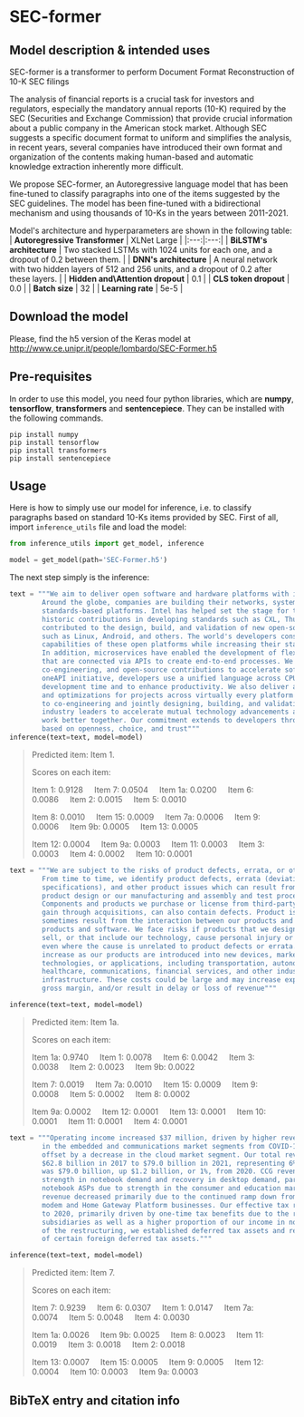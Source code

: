 # SEC-former

## Model description & intended uses
SEC-former is a transformer to perform Document Format Reconstruction of 10-K SEC filings

The analysis of financial reports is a crucial task for investors and regulators, especially the mandatory annual reports (10-K) required by the SEC (Securities and Exchange Commission) that provide crucial information about a public company in the American stock market. Although SEC suggests a specific document format to uniform and simplifies the analysis, in recent years, several companies have introduced their own format and organization of the contents making human-based and automatic knowledge extraction inherently more difficult.

We propose SEC-former, an Autoregressive language model that has been fine-tuned to classify paragraphs into one of the items suggested by the SEC guidelines.
The model has been fine-tuned with a bidirectional mechanism and using thousands of 10-Ks in the years between 2011-2021.

Model's architecture and hyperparameters are shown in the following table:
 | **Autoregressive Transformer** | XLNet Large |
|:---:|:---:|
| **BiLSTM's architecture** | Two stacked LSTMs with 1024 units for each one, and a dropout of 0.2 between them. |
| **DNN's architecture** | A neural network with two hidden layers of 512 and 256 units, and a dropout of 0.2 after these layers. |
| **Hidden and\\Attention dropout** | 0.1 |
| **CLS token dropout** | 0.0 |
| **Batch size** | 32 |
| **Learning rate** | 5e-5 |

## Download the model
Please, find the h5 version of the Keras model at http://www.ce.unipr.it/people/lombardo/SEC-Former.h5


## Pre-requisites
In order to use this model, you need four python libraries, which are **numpy**, **tensorflow**, **transformers** and **sentencepiece**. They can be installed with the following commands.
```
pip install numpy
pip install tensorflow
pip install transformers
pip install sentencepiece
```

## Usage 
Here is how to simply use our model for inference, i.e. to classify paragraphs based on standard 10-Ks items provided by SEC.
First of all, import ```inference_utils``` file and load the model:
```python
from inference_utils import get_model, inference

model = get_model(path='SEC-Former.h5')
```
The next step simply is the inference:
```python
text = """We aim to deliver open software and hardware platforms with industry-defining standards.
        Around the globe, companies are building their networks, systems, and solutions on open 
        standards-based platforms. Intel has helped set the stage for this movement, with our 
        historic contributions in developing standards such as CXL, Thunderbolt, and PCle. We also 
        contributed to the design, build, and validation of new open-source products in the industry 
        such as Linux, Android, and others. The world's developers constantly innovate and expand the 
        capabilities of these open platforms while increasing their stability, reliability, and security. 
        In addition, microservices have enabled the development of flexible, loosely coupled services 
        that are connected via APIs to create end-to-end processes. We use industry collaboration, 
        co-engineering, and open-source contributions to accelerate software innovation. Through our 
        oneAPI initiative, developers use a unified language across CPUs, GPUs, and FPGAs to cut down on 
        development time and to enhance productivity. We also deliver a steady stream of open-source code 
        and optimizations for projects across virtually every platform and usage model. We are committed 
        to co-engineering and jointly designing, building, and validating new products with software 
        industry leaders to accelerate mutual technology advancements and help new software and hardware 
        work better together. Our commitment extends to developers through our developer-first approach 
        based on openness, choice, and trust"""
inference(text=text, model=model)
```
>Predicted item: Item 1.
>
>Scores on each item:
>
>Item 1: 0.9128&nbsp;&nbsp;&nbsp;&nbsp;&nbsp;Item 7: 0.0504&nbsp;&nbsp;&nbsp;&nbsp;&nbsp;Item 1a: 0.0200&nbsp;&nbsp;&nbsp;&nbsp;&nbsp;Item 6: 0.0086&nbsp;&nbsp;&nbsp;&nbsp;&nbsp;Item 2: 0.0015&nbsp;&nbsp;&nbsp;&nbsp;&nbsp;Item 5: 0.0010
>
>Item 8: 0.0010&nbsp;&nbsp;&nbsp;&nbsp;&nbsp;Item 15: 0.0009&nbsp;&nbsp;&nbsp;&nbsp;&nbsp;Item 7a: 0.0006&nbsp;&nbsp;&nbsp;&nbsp;&nbsp;Item 9: 0.0006&nbsp;&nbsp;&nbsp;&nbsp;&nbsp;Item 9b: 0.0005&nbsp;&nbsp;&nbsp;&nbsp;&nbsp;Item 13: 0.0005
>
>Item 12: 0.0004&nbsp;&nbsp;&nbsp;&nbsp;&nbsp;Item 9a: 0.0003&nbsp;&nbsp;&nbsp;&nbsp;&nbsp;Item 11: 0.0003&nbsp;&nbsp;&nbsp;&nbsp;&nbsp;Item 3: 0.0003&nbsp;&nbsp;&nbsp;&nbsp;&nbsp;Item 4: 0.0002&nbsp;&nbsp;&nbsp;&nbsp;&nbsp;Item 10: 0.0001

```python
text = """We are subject to the risks of product defects, errata, or other product issues.
        From time to time, we identify product defects, errata (deviations from published
        specifications), and other product issues which can result from problems in our
        product design or our manufacturing and assembly and test processes.
        Components and products we purchase or license from third-party suppliers, or
        gain through acquisitions, can also contain defects. Product issues also
        sometimes result from the interaction between our products and third-party
        products and software. We face risks if products that we design, manufacture, or
        sell, or that include our technology, cause personal injury or property damage,
        even where the cause is unrelated to product defects or errata. These risks may
        increase as our products are introduced into new devices, market segments,
        technologies, or applications, including transportation, autonomous driving,
        healthcare, communications, financial services, and other industrial, critical
        infrastructure. These costs could be large and may increase expenses and lower 
        gross margin, and/or result in delay or loss of revenue"""

inference(text=text, model=model)
```
>Predicted item: Item 1a.
>
>Scores on each item:
>
>Item 1a: 0.9740&nbsp;&nbsp;&nbsp;&nbsp;&nbsp;Item 1: 0.0078&nbsp;&nbsp;&nbsp;&nbsp;&nbsp;Item 6: 0.0042&nbsp;&nbsp;&nbsp;&nbsp;&nbsp;Item 3: 0.0038&nbsp;&nbsp;&nbsp;&nbsp;&nbsp;Item 2: 0.0023&nbsp;&nbsp;&nbsp;&nbsp;&nbsp;Item 9b: 0.0022
>
>Item 7: 0.0019&nbsp;&nbsp;&nbsp;&nbsp;&nbsp;Item 7a: 0.0010&nbsp;&nbsp;&nbsp;&nbsp;&nbsp;Item 15: 0.0009&nbsp;&nbsp;&nbsp;&nbsp;&nbsp;Item 9: 0.0008&nbsp;&nbsp;&nbsp;&nbsp;&nbsp;Item 5: 0.0002&nbsp;&nbsp;&nbsp;&nbsp;&nbsp;Item 8: 0.0002
>
>Item 9a: 0.0002&nbsp;&nbsp;&nbsp;&nbsp;&nbsp;Item 12: 0.0001&nbsp;&nbsp;&nbsp;&nbsp;&nbsp;Item 13: 0.0001&nbsp;&nbsp;&nbsp;&nbsp;&nbsp;Item 10: 0.0001&nbsp;&nbsp;&nbsp;&nbsp;&nbsp;Item 11: 0.0001&nbsp;&nbsp;&nbsp;&nbsp;&nbsp;Item 4: 0.0001
```python
text = """Operating income increased $37 million, driven by higher revenue due to recovery 
        in the embedded and communications market segments from COVID-19 lows, partially 
        offset by a decrease in the cloud market segment. Our total revenue grew from 
        $62.8 billion in 2017 to $79.0 billion in 2021, representing 6% CAGR. In 2021, revenue 
        was $79.0 billion, up $1.2 billion, or 1%, from 2020. CCG revenue grew 1% due to continued
        strength in notebook demand and recovery in desktop demand, partially offset by lower 
        notebook ASPs due to strength in the consumer and education market segments. CCG adjacent 
        revenue decreased primarily due to the continued ramp down from the exit of our 5G smartphone 
        modem and Home Gateway Platform businesses. Our effective tax rate decreased in 2021 compared 
        to 2020, primarily driven by one-time tax benefits due to the restructuring of certain non-US 
        subsidiaries as well as a higher proportion of our income in non-US jurisdictions. As a result 
        of the restructuring, we established deferred tax assets and released the valuation allowances 
        of certain foreign deferred tax assets."""

inference(text=text, model=model)
```
>Predicted item: Item 7.
>
>Scores on each item:
>
>Item 7: 0.9239&nbsp;&nbsp;&nbsp;&nbsp;&nbsp;Item 6: 0.0307&nbsp;&nbsp;&nbsp;&nbsp;&nbsp;Item 1: 0.0147&nbsp;&nbsp;&nbsp;&nbsp;&nbsp;Item 7a: 0.0074&nbsp;&nbsp;&nbsp;&nbsp;&nbsp;Item 5: 0.0048&nbsp;&nbsp;&nbsp;&nbsp;&nbsp;Item 4: 0.0030
>
>Item 1a: 0.0026&nbsp;&nbsp;&nbsp;&nbsp;&nbsp;Item 9b: 0.0025&nbsp;&nbsp;&nbsp;&nbsp;&nbsp;Item 8: 0.0023&nbsp;&nbsp;&nbsp;&nbsp;&nbsp;Item 11: 0.0019&nbsp;&nbsp;&nbsp;&nbsp;&nbsp;Item 3: 0.0018&nbsp;&nbsp;&nbsp;&nbsp;&nbsp;Item 2: 0.0018
>
>Item 13: 0.0007&nbsp;&nbsp;&nbsp;&nbsp;&nbsp;Item 15: 0.0005&nbsp;&nbsp;&nbsp;&nbsp;&nbsp;Item 9: 0.0005&nbsp;&nbsp;&nbsp;&nbsp;&nbsp;Item 12: 0.0004&nbsp;&nbsp;&nbsp;&nbsp;&nbsp;Item 10: 0.0003&nbsp;&nbsp;&nbsp;&nbsp;&nbsp;Item 9a: 0.0003



## BibTeX entry and citation info
